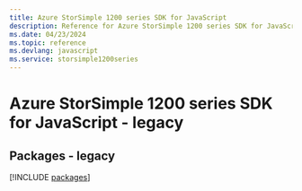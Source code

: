 ```yaml
---
title: Azure StorSimple 1200 series SDK for JavaScript
description: Reference for Azure StorSimple 1200 series SDK for JavaScript
ms.date: 04/23/2024
ms.topic: reference
ms.devlang: javascript
ms.service: storsimple1200series
---
```

# Azure StorSimple 1200 series SDK for JavaScript - legacy
## Packages - legacy
[!INCLUDE [packages](storsimple-1200-series-index.md)]